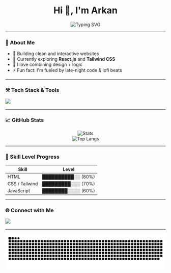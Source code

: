 <!-- HEADER -->
<h1 align="center" style="font-weight: bold;">Hi 👋, I'm Arkan</h1>
<p align="center">
  <img src="https://readme-typing-svg.demolab.com?font=Fira+Code&duration=3000&pause=1000&color=8A2BE2&center=true&vCenter=true&width=435&lines=Creative+Web+Developer;Designing+Clean+and+Responsive+UI;Loving+Code+and+Coffee+☕" alt="Typing SVG" />
</p>

---

### 🧠 About Me
- 🔭 Building clean and interactive websites
- 🌱 Currently exploring **React.js** and **Tailwind CSS**
- 🧩 I love combining design + logic
- ⚡ Fun fact: I'm fueled by late-night code & lofi beats

---

### ⚒️ Tech Stack & Tools
<p align="left">
  <img src="https://skillicons.dev/icons?i=html,css,js,react,tailwind,figma,vscode,github" />
</p>

---

### 📈 GitHub Stats
<p align="center">
  <img src="https://github-readme-stats.vercel.app/api?username=syahruky&show_icons=true&theme=tokyonight&hide_border=true&hide_title=true" alt="Stats" />
  <br />
  <img src="https://github-readme-stats.vercel.app/api/top-langs/?username=syahruky&layout=compact&theme=tokyonight&hide_border=true" alt="Top Langs" />
</p>

---

### 🚀 Skill Level Progress

| Skill            | Level                          |
|------------------|-------------------------------|
| HTML             | ██████████░░ (80%)            |
| CSS / Tailwind   | █████████░░░ (70%)            |
| JavaScript       | ████████░░░░ (60%)            |

---

### 🌐 Connect with Me
<p align="left">
  <a href="mailto:arkynoxdev@email.com">
    <img src="https://img.shields.io/badge/Email-D14836?style=for-the-badge&logo=gmail&logoColor=white" />
  </a>
</p>

---

<p align="center">
  <img src="https://raw.githubusercontent.com/Platane/snk/output/github-contribution-grid-snake-dark.svg" alt="snake animation" />
</p>


<!--
**ArkynoxDev/ArkynoxDev** is a ✨ _special_ ✨ repository because its `README.md` (this file) appears on your GitHub profile.

Here are some ideas to get you started:

- 🔭 I’m currently working on ...
- 🌱 I’m currently learning ...
- 👯 I’m looking to collaborate on ...
- 🤔 I’m looking for help with ...
- 💬 Ask me about ...
- 📫 How to reach me: ...
- 😄 Pronouns: ...
- ⚡ Fun fact: ...
-->
